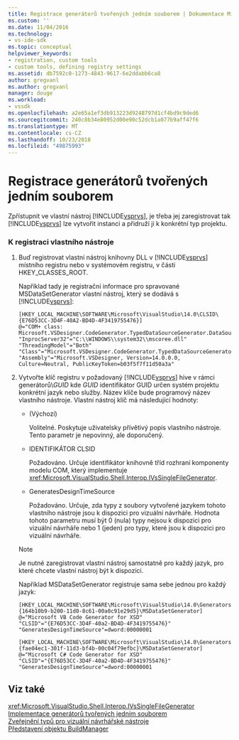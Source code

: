 ```yaml
---
title: Registrace generátorů tvořených jedním souborem | Dokumentace Microsoftu
ms.custom: ''
ms.date: 11/04/2016
ms.technology:
- vs-ide-sdk
ms.topic: conceptual
helpviewer_keywords:
- registration, custom tools
- custom tools, defining registry settings
ms.assetid: db7592c0-1273-4843-9617-6e2ddabb6ca8
author: gregvanl
ms.author: gregvanl
manager: douge
ms.workload:
- vssdk
ms.openlocfilehash: a2e65a1ef3db913223d9248797d1cf4bd9c9ded6
ms.sourcegitcommit: 240c8b34e80952d00e90c52dcb1a077b9aff47f6
ms.translationtype: MT
ms.contentlocale: cs-CZ
ms.lasthandoff: 10/23/2018
ms.locfileid: "49875993"
---
```

# <a name="registering-single-file-generators"></a>Registrace generátorů tvořených jedním souborem
Zpřístupnit ve vlastní nástroj [!INCLUDE[vsprvs](../../code-quality/includes/vsprvs_md.md)], je třeba jej zaregistrovat tak [!INCLUDE[vsprvs](../../code-quality/includes/vsprvs_md.md)] lze vytvořit instanci a přidruží ji k konkrétní typ projektu.  
  
### <a name="to-register-a-custom-tool"></a>K registraci vlastního nástroje  
  
1. Buď registrovat vlastní nástroj knihovny DLL v [!INCLUDE[vsprvs](../../code-quality/includes/vsprvs_md.md)] místního registru nebo v systémovém registru, v části HKEY_CLASSES_ROOT.  
  
    Například tady je registrační informace pro spravované MSDataSetGenerator vlastní nástroj, který se dodává s [!INCLUDE[vsprvs](../../code-quality/includes/vsprvs_md.md)]:  
  
   ```  
   [HKEY_LOCAL_MACHINE\SOFTWARE\Microsoft\VisualStudio\14.0\CLSID\{E76D53CC-3D4F-40A2-BD4D-4F3419755476}]  
   @="COM+ class: Microsoft.VSDesigner.CodeGenerator.TypedDataSourceGenerator.DataSourceGeneratorWrapper"  
   "InprocServer32"="C:\\WINDOWS\\system32\\mscoree.dll"  
   "ThreadingModel"="Both"  
   "Class"="Microsoft.VSDesigner.CodeGenerator.TypedDataSourceGenerator.DataSourceGeneratorWrapper"  
   "Assembly"="Microsoft.VSDesigner, Version=14.0.0.0, Culture=Neutral, PublicKeyToken=b03f5f7f11d50a3a"  
   ```  
  
2. Vytvořte klíč registru v požadovaný [!INCLUDE[vsprvs](../../code-quality/includes/vsprvs_md.md)] hive v rámci generátorů\\*GUID* kde *GUID* identifikátor GUID určen systém projektu konkrétní jazyk nebo služby. Název klíče bude programový název vlastního nástroje. Vlastní nástroj klíč má následující hodnoty:  
  
   -   (Výchozí)  
  
        Volitelné. Poskytuje uživatelsky přívětivý popis vlastního nástroje. Tento parametr je nepovinný, ale doporučený.  
  
   -   IDENTIFIKÁTOR CLSID  
  
        Požadováno. Určuje identifikátor knihovně tříd rozhraní komponenty modelu COM, který implementuje <xref:Microsoft.VisualStudio.Shell.Interop.IVsSingleFileGenerator>.  
  
   -   GeneratesDesignTimeSource  
  
        Požadováno. Určuje, zda typy z soubory vytvořené jazykem tohoto vlastního nástroje jsou k dispozici pro vizuální návrháře. Hodnota tohoto parametru musí být 0 (nula) typy nejsou k dispozici pro vizuální návrháře nebo 1 (jeden) pro typy, které jsou k dispozici pro vizuální návrháře.  
  
   > [!NOTE]
   >  Je nutné zaregistrovat vlastní nástroj samostatně pro každý jazyk, pro které chcete vlastní nástroj být k dispozici.  
  
    Například MSDataSetGenerator registruje sama sebe jednou pro každý jazyk:  
  
   ```  
   [HKEY_LOCAL_MACHINE\SOFTWARE\Microsoft\VisualStudio\14.0\Generators\{164b10b9-b200-11d0-8c61-00a0c91e29d5}\MSDataSetGenerator]  
   @="Microsoft VB Code Generator for XSD"  
   "CLSID"="{E76D53CC-3D4F-40a2-BD4D-4F3419755476}"  
   "GeneratesDesignTimeSource"=dword:00000001  
  
   [HKEY_LOCAL_MACHINE\SOFTWARE\Microsoft\VisualStudio\14.0\Generators\{fae04ec1-301f-11d3-bf4b-00c04f79efbc}\MSDataSetGenerator]  
   @="Microsoft C# Code Generator for XSD"  
   "CLSID"="{E76D53CC-3D4F-40a2-BD4D-4F3419755476}"  
   "GeneratesDesignTimeSource"=dword:00000001  
   ```  
  
## <a name="see-also"></a>Viz také  
 <xref:Microsoft.VisualStudio.Shell.Interop.IVsSingleFileGenerator>   
 [Implementace generátorů tvořených jedním souborem](../../extensibility/internals/implementing-single-file-generators.md)   
 [Zveřejnění typů pro vizuální návrhářské nástroje](../../extensibility/internals/exposing-types-to-visual-designers.md)   
 [Představení objektu BuildManager](https://msdn.microsoft.com/library/50080ec2-c1c9-412c-98ef-18d7f895e7fa)